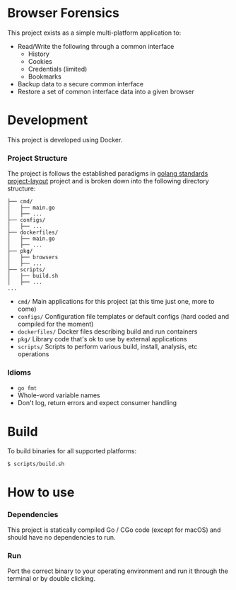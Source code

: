 Browser Forensics
==========

This project exists as a simple multi-platform application to:
  - Read/Write the following through a common interface
    - History
    - Cookies
    - Credentials (limited)
    - Bookmarks
  - Backup data to a secure common interface
  - Restore a set of common interface data into a given browser  

Development
===========

This project is developed using Docker.

### Project Structure
The project is follows the established paradigms in [golang standards project-layout](https://github.com/golang-standards/project-layout) project and is broken down into the following directory structure:

```
├── cmd/
│   ├── main.go
│   ├── ...
├── configs/
│   ├── ...
├── dockerfiles/
│   ├── main.go
│   ├── ...
├── pkg/
│   ├── browsers
│   ├── ...
├── scripts/
│   ├── build.sh
│   ├── ...
...
```


* `cmd/` Main applications for this project (at this time just one, more to come)
* `configs/` Configuration file templates or default configs (hard coded and compiled for the moment)
* `dockerfiles/` Docker files describing build and run containers
* `pkg/` Library code that's ok to use by external applications
* `scripts/` Scripts to perform various build, install, analysis, etc operations

### Idioms
* `go fmt`
* Whole-word variable names
* Don't log, return errors and expect consumer handling

Build
===========
To build binaries for all supported platforms:

```
$ scripts/build.sh
```

How to use
===========

### Dependencies
This project is statically compiled Go / CGo code (except for macOS) and should have no dependencies to run.

### Run
Port the correct binary to your operating environment and run it through the terminal or by double clicking.